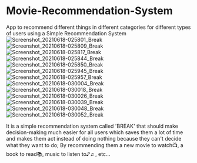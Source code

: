 # Movie-Recommendation-System
App to recommend different things in different categories for different types of users using a Simple Recommendation System
![Screenshot_20210618-025801_Break](https://user-images.githubusercontent.com/48871160/122844248-913c2c80-d301-11eb-8d50-014b22721ef5.jpg)
![Screenshot_20210618-025809_Break](https://user-images.githubusercontent.com/48871160/122844260-9ac59480-d301-11eb-8bd8-7bc7f3c77703.jpg)
![Screenshot_20210618-025817_Break](https://user-images.githubusercontent.com/48871160/122844277-a5802980-d301-11eb-9c0c-e227bb718235.jpg)
![Screenshot_20210618-025844_Break](https://user-images.githubusercontent.com/48871160/122844281-a618c000-d301-11eb-8ff2-5aa480a567f1.jpg)
![Screenshot_20210618-025850_Break](https://user-images.githubusercontent.com/48871160/122844284-a7e28380-d301-11eb-9e1c-ddbeccf28ce6.jpg)
![Screenshot_20210618-025945_Break](https://user-images.githubusercontent.com/48871160/122844285-a87b1a00-d301-11eb-9072-52cc079a171c.jpg)
![Screenshot_20210618-025957_Break](https://user-images.githubusercontent.com/48871160/122844287-a913b080-d301-11eb-9bae-fa703643f906.jpg)
![Screenshot_20210618-030004_Break](https://user-images.githubusercontent.com/48871160/122844293-aca73780-d301-11eb-90d9-5258468a96a6.jpg)
![Screenshot_20210618-030018_Break](https://user-images.githubusercontent.com/48871160/122844294-add86480-d301-11eb-8490-fdb19eaf10ba.jpg)
![Screenshot_20210618-030026_Break](https://user-images.githubusercontent.com/48871160/122844297-af099180-d301-11eb-9d0e-64747ad449e2.jpg)
![Screenshot_20210618-030039_Break](https://user-images.githubusercontent.com/48871160/122844303-b0d35500-d301-11eb-8e7e-b4f0b9993ec8.jpg)
![Screenshot_20210618-030048_Break](https://user-images.githubusercontent.com/48871160/122844307-b2048200-d301-11eb-98db-8a082e6da214.jpg)
![Screenshot_20210618-030052_Break](https://user-images.githubusercontent.com/48871160/122844309-b3ce4580-d301-11eb-8b95-30845322e82a.jpg)

It is a simple recommendation system called 'BREAK' that should make decision-making much easier for all users which saves them a lot of time and makes them act instead of doing nothing because they can't decide what they want to do; By recommending them a new movie to watch📺, a book to read📚, music to listen to♪♬, etc...
